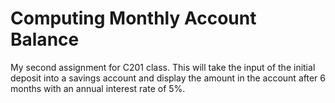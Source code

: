 # Computing Monthly Account Balance
 My second assignment for C201 class.  This will take the input of the initial deposit into a savings account and display the amount in the account after 6 months with an annual interest rate of 5%.
